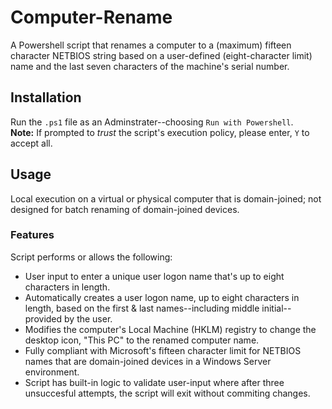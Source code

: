 # Computer-Rename
A Powershell script that renames a computer to a (maximum) fifteen character NETBIOS string based on a user-defined (eight-character limit) name and the last seven characters of the machine's serial number.

## Installation
Run the `.ps1` file as an Adminstrater--choosing `Run with Powershell`. <br>
**Note:** If prompted to *trust* the script's execution policy, please enter, `Y` to accept all.

## Usage
Local execution on a virtual or physical computer that is domain-joined; not designed for batch renaming of domain-joined devices.

### Features
Script performs or allows the following:
- User input to enter a unique user logon name that's up to eight characters in length.
- Automatically creates a user logon name, up to eight characters in length, based on the first & last names--including middle initial--provided by the user.
- Modifies the computer's Local Machine (HKLM) registry to change the desktop icon, "This PC" to the renamed computer name.
- Fully compliant with Microsoft's fifteen character limit for NETBIOS names that are domain-joined devices in a Windows Server environment.
- Script has built-in logic to validate user-input where after three unsuccesful attempts, the script will exit without commiting changes.
